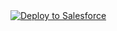 <a href="https://githubsfdeploy.herokuapp.com?owner=harpritdhanoa&repo=RBI">
  <img alt="Deploy to Salesforce"
       src="https://raw.githubusercontent.com/afawcett/githubsfdeploy/master/deploy.png">
</a>
